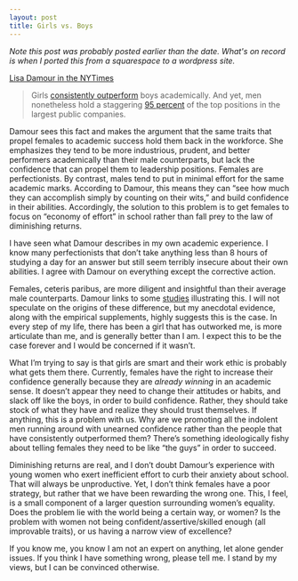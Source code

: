 ```yaml
---
layout: post
title: Girls vs. Boys
---
```


*Note this post was probably posted earlier than the date. What's on record is when I ported this from a squarespace to a wordpress site.*

[Lisa Damour in the NYTimes](https://www.nytimes.com/2019/02/07/opinion/sunday/girls-school-confidence.html)


>Girls [consistently outperform](https://www.nber.org/system/files/working_papers/w19331/w19331.pdf) boys academically. And yet, men nonetheless hold a staggering [95 percent](https://corpgov.law.harvard.edu/2018/08/13/women-in-the-c-suite-the-next-frontier-in-gender-diversity/) of the top positions in the largest public companies.

Damour sees this fact and makes the argument that the same traits that propel females to academic success hold them back in the workforce. She emphasizes they tend to be more industrious, prudent, and better performers academically than their male counterparts, but lack the confidence that can propel them to leadership positions. Females are perfectionists. By contrast, males tend to put in minimal effort for the same academic marks. According to Damour, this means they can “see how much they can accomplish simply by counting on their wits,” and build confidence in their abilities. Accordingly, the solution to this problem is to get females to focus on “economy of effort” in school rather than fall prey to the law of diminishing returns.

I have seen what Damour describes in my own academic experience. I know many perfectionists that don’t take anything less than 8 hours of studying a day for an answer but still seem terribly insecure about their own abilities. I agree with Damour on everything except the corrective action.

Females, ceteris paribus, are more diligent and insightful than their average male counterparts. Damour links to some [studies](https://www.ncbi.nlm.nih.gov/pmc/articles/PMC4395866/) illustrating this. I will not speculate on the origins of these difference, but my anecdotal evidence, along with the empirical supplements, highly suggests this is the case. In every step of my life, there has been a girl that has outworked me, is more articulate than me, and is generally better than I am. I expect this to be the case forever and I would be concerned if it wasn’t.

What I’m trying to say is that girls are smart and their work ethic is probably what gets them there. Currently, females have the right to increase their confidence generally because they are *already winning* in an academic sense. It doesn’t appear they need to change their attitudes or habits, and slack off like the boys, in order to build confidence. Rather, they should take stock of what they have and realize they should trust themselves. If anything, this is a problem with us. Why are we promoting all the indolent men running around with unearned confidence rather than the people that have consistently outperformed them? There’s something ideologically fishy about telling females they need to be like “the guys” in order to succeed.

Diminishing returns are real, and I don’t doubt Damour’s experience with young women who exert inefficient effort to curb their anxiety about school. That will always be unproductive. Yet, I don’t think females have a poor strategy, but rather that we have been rewarding the wrong one. This, I feel, is a small component of a larger question surrounding women’s equality. Does the problem lie with the world being a certain way, or women? Is the problem with women not being confident/assertive/skilled enough (all improvable traits), or us having a narrow view of excellence?

If you know me, you know I am not an expert on anything, let alone gender issues. If you think I have something wrong, please tell me. I stand by my views, but I can be convinced otherwise.
